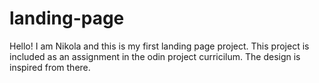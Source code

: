 # landing-page
Hello! I am Nikola and this is my first landing page project. This project is included as an assignment in the odin project curricilum. The design is inspired from there.